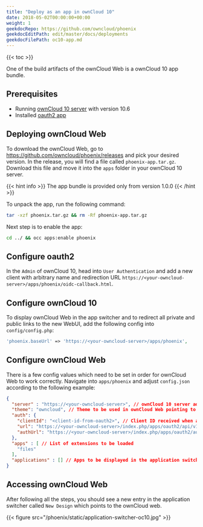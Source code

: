 ```yaml
---
title: "Deploy as an app in ownCloud 10"
date: 2018-05-02T00:00:00+00:00
weight: 1
geekdocRepo: https://github.com/owncloud/phoenix
geekdocEditPath: edit/master/docs/deployments
geekdocFilePath: oc10-app.md
---
```


{{< toc >}}

One of the build artifacts of the ownCloud Web is a ownCloud 10 app bundle.

## Prerequisites
- Running [ownCloud 10 server](https://owncloud.com/download-server/) with version 10.6
- Installed [oauth2 app](https://marketplace.owncloud.com/apps/oauth2)

## Deploying ownCloud Web
To download the ownCloud Web, go to https://github.com/owncloud/phoenix/releases and pick your desired version. In the release, you will find a file called `phoenix-app.tar.gz`.
Download this file and move it into the `apps` folder in your ownCloud 10 server.

{{< hint info >}}
The app bundle is provided only from version 1.0.0
{{< /hint >}}

To unpack the app, run the following command: 
```bash
tar -xzf phoenix.tar.gz && rm -Rf phoenix-app.tar.gz
```

Next step is to enable the app:
```bash
cd ../ && occ apps:enable phoenix
```

## Configure oauth2
In the `Admin` of ownCloud 10, head into `User Authentication` and add a new client with arbitrary name and redirection URL `https://<your-owncloud-server>/apps/phoenix/oidc-callback.html`.

## Configure ownCloud 10
To display ownCloud Web in the app switcher and to redirect all private and public links to the new WebUI, add the following config into `config/config.php`:

```php
'phoenix.baseUrl' => 'https://<your-owncloud-server>/apps/phoenix',
```

## Configure ownCloud Web
There is a few config values which need to be set in order for ownCloud Web to work correctly. Navigate into `apps/phoenix` and adjust `config.json` according to the following example:

```json
{
  "server" : "https://<your-owncloud-server>", // ownCloud 10 server address
  "theme": "owncloud", // Theme to be used in ownCloud Web pointing to a json file inside of `themes` folder
  "auth": {
    "clientId": "<client-id-from-oauth2>", // Client ID received when adding ownCloud Web in the `User Authentication` section in `Admin`
    "url": "https://<your-owncloud-server>/index.php/apps/oauth2/api/v1/token",
    "authUrl": "https://<your-owncloud-server>/index.php/apps/oauth2/authorize"
  },
  "apps" : [ // List of extensions to be loaded
    "files"
  ],
  "applications" : [] // Apps to be displayed in the application switcher
}
```

## Accessing ownCloud Web
After following all the steps, you should see a new entry in the application switcher called `New Design` which points to the ownCloud web.

{{< figure src="/phoenix/static/application-switcher-oc10.jpg" >}}
